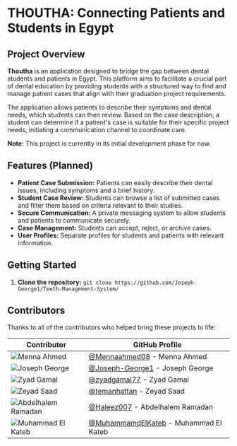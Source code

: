# THOUTHA: Connecting Patients and Students in Egypt

## Project Overview

**Thoutha** is an application designed to bridge the gap between dental students and patients in Egypt. This platform aims to facilitate a crucial part of dental education by providing students with a structured way to find and manage patient cases that align with their graduation project requirements.

The application allows patients to describe their symptoms and dental needs, which students can then review. Based on the case description, a student can determine if a patient's case is suitable for their specific project needs, initiating a communication channel to coordinate care.

**Note:** This project is currently in its initial development phase for now.

## Features (Planned)

* **Patient Case Submission:** Patients can easily describe their dental issues, including symptoms and a brief history.
* **Student Case Review:** Students can browse a list of submitted cases and filter them based on criteria relevant to their studies.
* **Secure Communication:** A private messaging system to allow students and patients to communicate securely.
* **Case Management:** Students can accept, reject, or archive cases.
* **User Profiles:** Separate profiles for students and patients with relevant information.

## Getting Started

1.  **Clone the repository:** `git clone https://github.com/Joseph-George1/Teeth-Management-System/`




## Contributors

Thanks to all of the contributors who helped bring these projects to life:

| Contributor | GitHub Profile |
|-------------|----------------|
| ![Menna Ahmed](https://github.com/Mennaahmed08.png?size=100) | [@Mennaahmed08](https://github.com/Mennaahmed08) - Menna Ahmed |
| ![Joseph George](https://github.com/Joseph-George1.png?size=100) | [@Joseph-George1](https://github.com/Joseph-George1) - Joseph George |
| ![Zyad Gamal](https://github.com/zyadgamal77.png?size=100) | [@zyadgamal77](https://github.com/zyadgamal77) - Zyad Gamal |
| ![Zeyad Saad](https://github.com/temanhattan.png?size=100) | [@temanhattan](https://github.com/temanhattan) - Zeyad Saad |
| ![Abdelhalem Ramadan](https://github.com/Haleez007.png?size=100) | [@Haleez007](https://github.com/Haleez007) - Abdelhalem Ramadan |
| ![Muhammad El Kateb](https://github.com/MuhammamdElKateb.png?size=100) | [@MuhammamdElKateb](https://github.com/MuhammamdElKateb) - Muhammad El Kateb |



